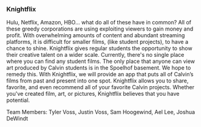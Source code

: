 ### Knightflix
Hulu, Netflix, Amazon, HBO... what do all of these have in common? All of these greedy corporations are using exploiting viewers to gain money and profit. With overwhelming amounts of content and abundant streaming platforms, it is difficult for smaller films, (like student projects), to have a chance to shine. Knightflix gives regular students the opportunity to show their creative talent on a wider scale. Currently, there's no single place where you can find any student films. The only place that anyone can view art produced by Calvin students is in the Spoelhof basement. We hope to remedy this. With Knightflix, we will provide an app that puts all of Calvin’s films from past and present into one spot. Knightflix allows you to share, favorite, and even recommend all of your favorite Calvin projects. Whether you've created film, art, or pictures, Knightflix believes that you have potential. 

Team Members:
Tyler Voss, 
Justin Voss, 
Sam Hoogewind, 
Ael Lee, 
Joshua DeWindt 
